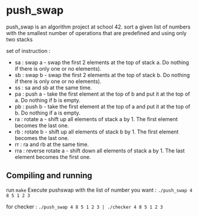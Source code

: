 # push_swap
push_swap is an algorithm project at school 42. sort a given list of numbers with the smallest number of operations that are predefined and using only two stacks

set of instruction :

  * sa : swap a - swap the first 2 elements at the top of stack a. Do nothing if there is only one or no elements).
  * sb : swap b - swap the first 2 elements at the top of stack b. Do nothing if there is only one or no elements).
  * ss : sa and sb at the same time.
  * pa : push a - take the first element at the top of b and put it at the top of a. Do
nothing if b is empty.
  * pb : push b - take the first element at the top of a and put it at the top of b. Do
nothing if a is empty.
  * ra : rotate a - shift up all elements of stack a by 1. The first element becomes
the last one.
  * rb : rotate b - shift up all elements of stack b by 1. The first element becomes the last one.
  * rr : ra and rb at the same time.
  * rra : reverse rotate a - shift down all elements of stack a by 1. The last element becomes the first one.

## Compiling and running
run ```make``` Execute pushswap with the list of number you want : ```./push_swap 4 8 5 1 2 3```

for checker : ```./push_swap 4 8 5 1 2 3 | ./checker 4 8 5 1 2 3```
